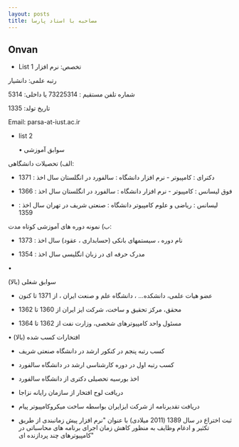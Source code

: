 ```yaml
---
layout: posts
title: مصاحبه با استاد پارسا
---
```


## Onvan 

- List 1
تخصص: نرم افزار

 رتبه علمی: دانشیار

 شماره تلفن مستقیم : 73225314 یا داخلی: 5314

 تاریخ تولد: 1335

 Email: parsa-at-iust.ac.ir
- list 2

  • سوابق آموزشی 

 الف) تحصیلات دانشگاهی:

 - دکترای : کامپیوتر - نرم افزار دانشگاه : سالفورد در انگلستان سال اخذ : 1371

 - فوق لیسانس : کامپیوتر - نرم افزار دانشگاه : سالفورد در انگلستان سال اخذ : 1366

 - لیسانس : ریاضی و علوم کامپیوتر دانشگاه : صنعتی شریف در تهران سال اخذ : 1359

 ب) نمونه دوره های آموزشی کوتاه مدت:

 - نام دوره ، سیستمهای بانکی (حسابداری ، عقود) سال اخذ : 1373

 - مدرک حرفه ای در زبان انگلیسی سال اخذ : 1354

 •

سوابق شغلی (بالا)
 - عضو هیات علمی، دانشکده... ، دانشگاه علم و صنعت ایران ، از 1371 تا کنون

 - محقق، مرکز تحقیق و ساخت، شرکت ایز ایران از 1360 تا 1362

 - مسئول واحد کامپیوترهای شخصی، وزارت نفت از 1362 تا 1364

 • افتخارات کسب شده (بالا)

 - کسب رتبه پنجم در کنکور ارشد در دانشگاه صنعتی شریف

 - کسب رتبه اول در دوره کارشناسی ارشد در دانشگاه سالفورد

 - اخذ بورسیه تحصیلی دکتری از دانشگاه سالفورد

 - دریافت لوح افتخار از سازمان رایانه نزاجا

 - دریافت تقدیرنامه از شرکت ایزایران بواسطه ساخت میکروکامپیوتر پیام

 - ثبت اختراع در سال 1389 (2011 میلادی) با عنوان "نرم افزار پیش زمانبندی از طریق تکثیر و ادغام وظایف به منظور کاهش زمان اجرای برنامه های محاسباتی در کامپیوترهای چند پردازنده ای"